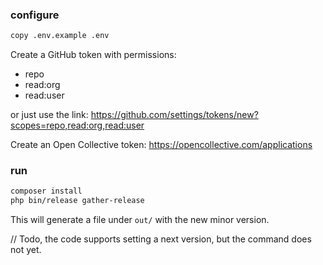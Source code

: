 ### configure

```bash
copy .env.example .env
```

Create a GitHub token with permissions:
- repo
- read:org
- read:user

or just use the link: https://github.com/settings/tokens/new?scopes=repo,read:org,read:user

Create an Open Collective token: https://opencollective.com/applications

### run

```bash
composer install
php bin/release gather-release
```

This will generate a file under `out/` with the new minor version.

// Todo, the code supports setting a next version, but the command does not yet.